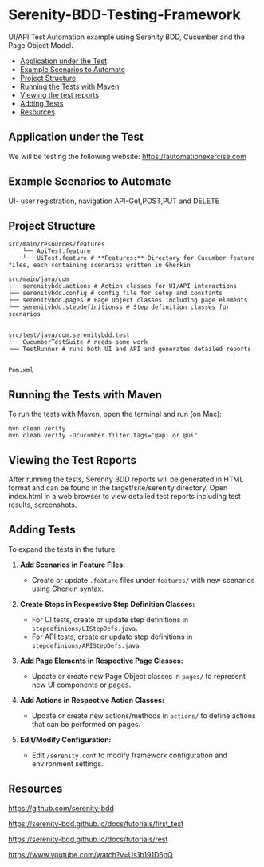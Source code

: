 # Serenity-BDD-Testing-Framework

UI/API Test Automation example using Serenity BDD, Cucumber and the Page Object Model.


* [Application under the Test](#Application-under-the-Test)
* [Example Scenarios to Automate](#Example-Scenarios-to-Automate)
* [Project Structure](#Project-Structure)
* [Running the Tests with Maven](#Running-the-Tests-with-Maven)
* [Viewing the test reports](#Viewing-the-Test-Reports)
* [Adding Tests](#Adding-Tests)
* [Resources](#Resources)


<!--te-->

## Application under the Test

We will be testing the following website: https://automationexercise.com

## Example Scenarios to Automate

UI- user registration, navigation
API-Get,POST,PUT and DELETE

## Project Structure
```
src/main/resources/features 
    └── ApiTest.feature 
    └── UiTest.feature # **Features:** Directory for Cucumber feature files, each containing scenarios written in Gherkin
```

```
src/main/java/com
├── serenitybdd.actions # Action classes for UI/API interactions
├── serenitybdd.config # config file for setup and constants
├── serenitybdd.pages # Page Object classes including page elements
└── serenitybdd.stepdefinitionss # Step definition classes for scenarios
```
```

src/test/java/com.serenitybdd.test
└── CucumberTestSuite # needs some work
└── TestRunner # runs both UI and API and generates detailed reports
```
```

Pom.xml
```

## Running the Tests with Maven

To run the tests with Maven, open the terminal and run (on Mac):

```
mvn clean verify
mvn clean verify -Dcucumber.filter.tags="@api or @ui"

```

## Viewing the Test Reports

After running the tests, Serenity BDD reports will be generated in HTML format and can be found in the target/site/serenity directory. Open index.html in a web browser to view detailed test reports including test results, screenshots.

## Adding Tests

To expand the tests in the future:


1. **Add Scenarios in Feature Files:**
   - Create or update `.feature` files under `features/` with new scenarios using Gherkin syntax.

2. **Create Steps in Respective Step Definition Classes:**
   - For UI tests, create or update step definitions in `stepdefinions/UIStepDefs.java`.
   - For API tests, create or update step definitions in `stepdefinions/APIStepDefs.java`.

3. **Add Page Elements in Respective Page Classes:**
   - Update or create new Page Object classes in `pages/` to represent new UI components or pages.

4. **Add Actions in Respective Action Classes:**
   - Update or create new actions/methods in `actions/` to define actions that can be performed on pages.
   
5. **Edit/Modify Configuration:**
   - Edit `/serenity.conf` to modify framework configuration and environment settings.
## Resources
https://github.com/serenity-bdd

https://serenity-bdd.github.io/docs/tutorials/first_test

https://serenity-bdd.github.io/docs/tutorials/rest

https://www.youtube.com/watch?v=Us1b191D6pQ


